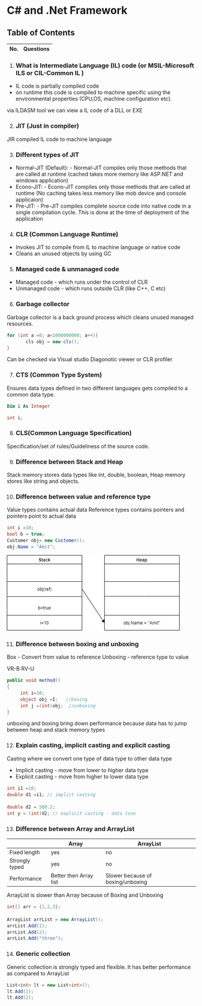 # C# and .Net Framework

## Table of Contents

| No. | Questions |
| --- | --------- |

1. ### What is Intermediate Language (IL) code (or MSIL-Microsoft ILS or CIL-Common IL )

* IL code is partially compiled code
* on runtime this code is compiled to machine specific using the environmental properties (CPU,OS, machine configuration etc).

via ILDASM tool we can view a IL code of a DLL or EXE

2. ### JIT (Just in compiler)

JIR compiled IL code to machine language

3. ### Different types of JIT

* Normal-JIT (Default): - Normal-JIT compiles only those methods that are called at runtime (cached takes more memory like ASP.NET and windows application)
* Econo-JIT: - Econo-JIT compiles only those methods that are called at runtime (No caching takes less memory like mob device and console applicaion)
* Pre-JIT: - Pre-JIT compiles complete source code into native code in a single compilation cycle. This is done at the time of deployment of the application

4. ### CLR (Common Language Runtime)

* Invokes JIT to compile from IL to machine language or native code
* Cleans an unused objects by using GC

5. ### Managed code & unmanaged code

* Managed code - which runs under the control of CLR
* Unmanaged code - which runs outside CLR (like C++, C etc)

6. ### Garbage collector

Garbage collector is a back ground process which cleans unused managed resources. 

```c#
for (int a =0; a<1000000000; a++){
       cls obj = new cls();
}
```

Can be checked via Visual studio Diagonotic viewer or CLR profiler 

7. ### CTS (Common Type System)

Ensures data types defined in two different languages gets compiled to a common data type.

```vb
Dim i As Integer
```

```c#
int i;
```

8. ### CLS(Common Language Specification)

Specification/set of rules/Guideliness of the source code.

9. ### Difference between Stack and Heap

Stack memory stores data types like int, double, boolean,
Heap memory stores like string and objects.

10. ### Difference between value and reference type

Value types contains actual data
Reference types contains pointers and pointers point to actual data

```c#
int i =10;
bool b = true;
Customer obj= new Customer();
obj.Name = "Amit";
```

![img](./img/StackHeap.png)

11. ### Difference between boxing and unboxing

Box - Convert from value to reference
Unboxing - reference type to value

VR-B
RV-U

```c#
public void method()
{
     int i=10;
     object obj =I;   //boxing
     int j =(int)obj;  //unboxing
}
```

unboxing and boxing bring down performance because data has to jump between heap and stack memory types

12. ### Explain casting, implicit casting and explicit casting

Casting where we convert one type of data type to other data type
* Implicit casting -  move from lower to higher data type
* Explicit casting -  move from higher to lower data type

```c#
int i1 =10;
double d1 =i1; // implict casting

double d2 = 500.2;
int y = (int)d2; // explicit casting - data lose
```

13. ### Difference between Array and ArrayList

||Array|ArrayList|
|---|---|---|
|Fixed length|yes|no|
|Strongly typed|yes|no|
|Performance|Better then Array list|Slower because of boxing/unboxing|

ArrayList is slower than Array because of Boxing and Unboxing

```c#
int[] arr = {1,2,3};  

ArrayList arrList = new ArrayList();
arrList.Add(1);
arrList.Add(2);
arrList.Add("three");
```

14. ### Generic collection

Generic collection is strongly typed and flexible. It has better performance as compared to ArrayList

```c#
List<int> lt = new List<int>();
lt.Add(1);
lt.Add(2);
```